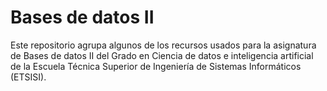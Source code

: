 # Bases de datos II

Este repositorio agrupa algunos de los recursos usados para la asignatura de
Bases de datos II del Grado en Ciencia de datos e inteligencia artificial de la
Escuela Técnica Superior de Ingeniería de Sistemas Informáticos  (ETSISI).
